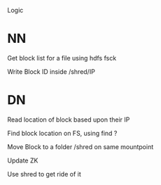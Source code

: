 

Logic

NN
===
Get block list for a file using hdfs fsck 

Write Block ID inside /shred/IP



DN 
===
Read location of block based upon their IP 

Find block location on FS, using find ?

Move Block to a folder /shred on same mountpoint 

Update ZK

Use shred to get ride of it 